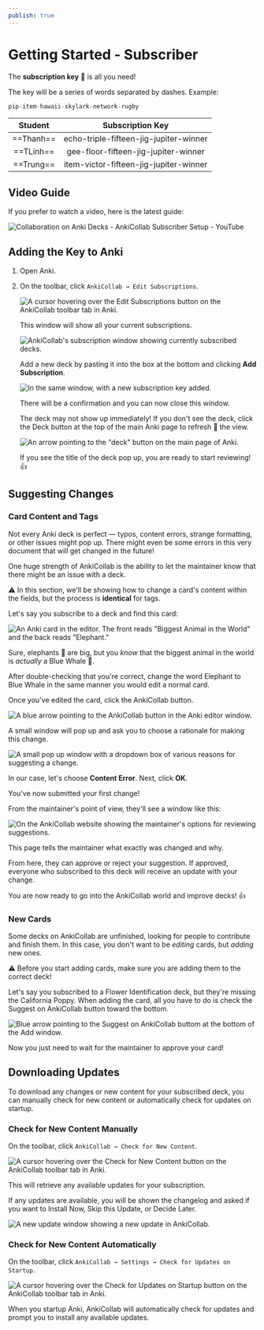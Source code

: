 ```yaml
---
publish: true
---
```

# Getting Started - Subscriber

The **subscription key** 🔑 is all you need!

The key will be a series of words separated by dashes. Example:

```java
pip-item-hawaii-skylark-network-rugby
```

| **Student** |        **Subscription** **Key**        |
| :---------: | :------------------------------------: |
|  ==Thanh==  | echo-triple-fifteen-jig-jupiter-winner |
|  ==TLinh==  |  gee-floor-fifteen-jig-jupiter-winner  |
|  ==Trung==  | item-victor-fifteen-jig-jupiter-winner |


## Video Guide

If you prefer to watch a video, here is the latest guide:

![Collaboration on Anki Decks - AnkiCollab Subscriber Setup - YouTube](https://www.youtube.com/watch?v=-INzy3mF06I)
## Adding the Key to Anki

1. Open Anki.

2. On the toolbar, click `AnkiCollab → Edit Subscriptions`.
	
	![A cursor hovering over the Edit Subscriptions button on the AnkiCollab toolbar tab in Anki.](https://i.imgur.com/vC4fI5n.png)
	
	This window will show all your current subscriptions.
	
	![AnkiCollab's subscription window showing currently subscribed decks.](https://i.imgur.com/srz5ENz.png)
	
	Add a new deck by pasting it into the box at the bottom and clicking **Add Subscription**.
	
	![In the same window, with a new subscription key added.](https://i.imgur.com/gpBov9f.png)
	
	There will be a confirmation and you can now close this window.
	
	The deck may not show up immediately! If you don't see the deck, click the Deck button at the top of the main Anki page to refresh 🔄 the view.
	
	![An arrow pointing to the "deck" button on the main page of Anki.](https://i.imgur.com/c5S0VrZ.png)
	
	If you see the title of the deck pop up, you are ready to start reviewing! 👍

## Suggesting Changes

### Card Content and Tags

Not every Anki deck is perfect — typos, content errors, strange formatting, or other issues might pop up. There might even be some errors in this very document that will get changed in the future!

One huge strength of AnkiCollab is the ability to let the maintainer know that there might be an issue with a deck.

⚠ In this section, we'll be showing how to change a card's content within the fields, but the process is **identical** for tags.

Let's say you subscribe to a deck and find this card:

![An Anki card in the editor. The front reads "Biggest Animal in the World" and the back reads "Elephant."](https://i.imgur.com/wbKuRPj.png)

Sure, elephants 🐘 are big, but you *know* that the biggest animal in the world is *actually* a Blue Whale 🐳.

After double-checking that you're correct, change the word Elephant to Blue Whale in the same manner you would edit a normal card.

Once you've edited the card, click the AnkiCollab button.

![A blue arrow pointing to the AnkiCollab button in the Anki editor window.](https://i.imgur.com/dE9uEOW.png)

A small window will pop up and ask you to choose a rationale for making this change.

![A small pop up window with a dropdown box of various reasons for suggesting a change.](https://i.imgur.com/OhLwRH4.png)

In our case, let's choose **Content Error**. Next, click **OK**.

You've now submitted your first change!

From the maintainer's point of view, they'll see a window like this:

![On the AnkiCollab website showing the maintainer's options for reviewing suggestions.](https://i.imgur.com/aZBo31A.png)

This page tells the maintainer what exactly was changed and why.

From here, they can approve or reject your suggestion. If approved, everyone who subscribed to this deck will receive an update with your change.

You are now ready to go into the AnkiCollab world and improve decks! 👍

### New Cards

Some decks on AnkiCollab are unfinished, looking for people to contribute and finish them. In this case, you don't want to be *editing* cards, but *adding* new ones.

⚠️ Before you start adding cards, make sure you are adding them to the correct deck!

Let's say you subscribed to a Flower Identification deck, but they're missing the California Poppy. When adding the card, all you have to do is check the Suggest on AnkiCollab button toward the bottom.

![Blue arrow pointing to the Suggest on AnkiCollab buttom at the bottom of the Add window.](https://i.imgur.com/HvJM2Fn.png)

Now you just need to wait for the maintainer to approve your card!

## Downloading Updates

To download any changes or new content for your subscribed deck, you can manually check for new content or automatically check for updates on startup. 

### Check for New Content Manually

On the toolbar, click `AnkiCollab → Check for New Content`.

![A cursor hovering over the Check for New Content button on the AnkiCollab toolbar tab in Anki.](https://i.imgur.com/dtxRALy.png)

This will retrieve any available updates for your subscription.

If any updates are available, you will be shown the changelog and asked if you want to Install Now, Skip this Update, or Decide Later.

![A new update window showing a new update in AnkiCollab.](https://i.imgur.com/9uB5HMM.png)

### Check for New Content Automatically

On the toolbar, click `AnkiCollab → Settings → Check for Updates on Startup`.

![A cursor hovering over the Check for Updates on Startup button on the AnkiCollab toolbar tab in Anki.](https://i.imgur.com/dQ9ZUbU.png)

When you startup Anki, AnkiCollab will automatically check for updates and prompt you to install any available updates.
